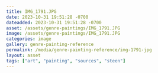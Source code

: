 ```yaml
---
title: IMG_1791.JPG
date: 2023-10-31 19:51:28 -0700
dateadded: 2023-10-31 19:51:28 -0700
asset: /assets/genre-paintings/IMG_1791.JPG
image: /assets/genre-paintings/IMG_1791.JPG
categories: image
gallery: genre-painting-reference
permalink: /media/genre-painting-reference/img-1791-jpg
layout: asset
tags: ["art", "painting", "sources", "steen"]
--- 
```

